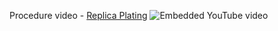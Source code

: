Procedure video - [Replica Plating](https://www.youtube.com/watch?v=uYb-_hYSVYw)
 ![Embedded YouTube video](https://www.youtube.com/embed/uYb-_hYSVYw?feature=oembed&autoplay=true)